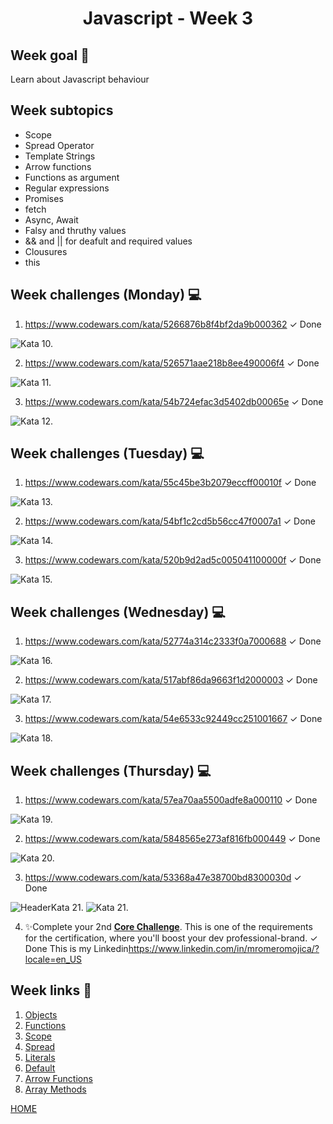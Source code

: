 <h1 align="center">Javascript - Week 3</h1>

## Week goal 🏁

<p>Learn about Javascript behaviour</p>

## Week subtopics

- Scope
- Spread Operator
- Template Strings
- Arrow functions
- Functions as argument
- Regular expressions
- Promises
- fetch
- Async, Await
- Falsy and thruthy values
- && and || for deafult and required values
- Clousures
- this

## Week challenges (Monday) 💻

1. https://www.codewars.com/kata/5266876b8f4bf2da9b000362 <span>&#10003; Done</span>
<img src="https://user-images.githubusercontent.com/40069878/151838318-91badd0d-26d7-43dc-91f8-5487a896a30c.png" alt="Kata 10."/>

2. https://www.codewars.com/kata/526571aae218b8ee490006f4 <span>&#10003; Done</span>
<img src="https://user-images.githubusercontent.com/40069878/151838340-eda595ec-8153-4231-a7e2-240cfe1cff31.png" alt="Kata 11."/>

3. https://www.codewars.com/kata/54b724efac3d5402db00065e <span>&#10003; Done</span>
<img src="https://user-images.githubusercontent.com/40069878/151838361-73228d16-061b-4aad-8c11-c53f56dd6467.png" alt="Kata 12."/>


## Week challenges (Tuesday) 💻

1. https://www.codewars.com/kata/55c45be3b2079eccff00010f <span>&#10003; Done</span>
<img src="https://user-images.githubusercontent.com/40069878/151838361-73228d16-061b-4aad-8c11-c53f56dd6467.png" alt="Kata 13."/>

2. https://www.codewars.com/kata/54bf1c2cd5b56cc47f0007a1 <span>&#10003; Done</span>
<img src="https://user-images.githubusercontent.com/40069878/151839479-da430a12-abb9-4448-adb5-86c3d259ed32.png" alt="Kata 14."/>

3. https://www.codewars.com/kata/520b9d2ad5c005041100000f <span>&#10003; Done</span>
<img src="https://user-images.githubusercontent.com/40069878/151839505-fcb4faef-d5b2-4f1e-b58f-49d50a1186f9.png" alt="Kata 15."/>

## Week challenges (Wednesday) 💻

1. https://www.codewars.com/kata/52774a314c2333f0a7000688 <span>&#10003; Done</span>
<img src="https://user-images.githubusercontent.com/40069878/151839963-95aa1f27-238c-46de-bdfd-1030d44d4cd0.png" alt="Kata 16."/>

2. https://www.codewars.com/kata/517abf86da9663f1d2000003 <span>&#10003; Done</span>
<img src="https://user-images.githubusercontent.com/40069878/151839983-216567b5-d2aa-4511-9292-3e0f347dc685.png" alt="Kata 17."/>

3. https://www.codewars.com/kata/54e6533c92449cc251001667 <span>&#10003; Done</span>
<img src="https://user-images.githubusercontent.com/40069878/151840000-c107db62-21e7-4a8d-82eb-4994dd0c3c3a.png" alt="Kata 18."/>

## Week challenges (Thursday) 💻

1. https://www.codewars.com/kata/57ea70aa5500adfe8a000110 <span>&#10003; Done</span>
<img src="https://user-images.githubusercontent.com/40069878/151841453-e0cfa106-6fd3-43ec-a853-5c8e05ac6cc8.png" alt="Kata 19."/>


2. https://www.codewars.com/kata/5848565e273af816fb000449 <span>&#10003; Done</span>
<img src="https://user-images.githubusercontent.com/40069878/151841483-c0addd7f-4541-4e45-9d34-73903db61a01.png" alt="Kata 20."/>

3. https://www.codewars.com/kata/53368a47e38700bd8300030d <span>&#10003; Done</span>
<img src="https://user-images.githubusercontent.com/40069878/151841534-c5c4213c-2eb6-4c94-8958-19222d55698c.png" alt="HeaderKata 21."/>
<img src="https://user-images.githubusercontent.com/40069878/151841519-36ed1766-c3b7-49e7-a2a9-3cb9988ea461.png" alt="Kata 21."/>


4. ✨Complete your 2nd [**Core Challenge**](https://corecode.notion.site/LinkedIn-Boost-5974abb0f917458ea235d3288ac6c7d3). This is one of the requirements for the certification, where you'll boost your dev professional-brand.  <span>&#10003; Done</span>
<span>This is my Linkedin</span>https://www.linkedin.com/in/mromeromojica/?locale=en_US

## Week links 🔗

1. [Objects](./Examples/00_objects.js)
2. [Functions](./Examples/01_functions.js)
3. [Scope](./Examples/02_scopes.js)
4. [Spread](./Examples/03_spread.js)
5. [Literals](./Examples/04_literals.js)
6. [Default](./Examples/05_default.js)
7. [Arrow Functions](./Examples/06_arrf.js)
8. [Array Methods](./Examples/07_a_methods.js)

[HOME](https://github.com/MROMERO2100/core-code-bootcamp-backlog)
